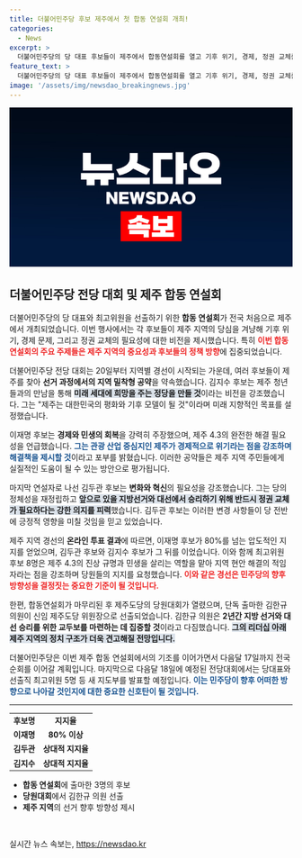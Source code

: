 ```yaml
---
title: 더불어민주당 후보 제주에서 첫 합동 연설회 개최!
categories:
  - News
excerpt: >
  더불어민주당의 당 대표 후보들이 제주에서 합동연설회를 열고 기후 위기, 경제, 정권 교체를 강조했습니다. 이재명 후보가 80%의 지지를 얻으며 선두로 나서는 등, 제주가 정치의 새로운 중심지로 떠오르고 있습니다.
feature_text: >
  더불어민주당의 당 대표 후보들이 제주에서 합동연설회를 열고 기후 위기, 경제, 정권 교체를 강조했습니다. 이재명 후보가 80%의 지지를 얻으며 선두로 나서는 등, 제주가 정치의 새로운 중심지로 떠오르고 있습니다.
image: '/assets/img/newsdao_breakingnews.jpg'
---
```


<p><img src="/assets/img/newsdao_breakingnews.jpg" alt="cryptoinkorea 속보" /></p>

<h2 data-ke-size="size26">더불어민주당 전당 대회 및 제주 합동 연설회</h2>

<p data-ke-size="size16">더불어민주당의 당 대표와 최고위원을 선출하기 위한 <b>합동 연설회</b>가 전국 처음으로 제주에서 개최되었습니다. 이번 행사에서는 각 후보들이 제주 지역의 당심을 겨냥해 기후 위기, 경제 문제, 그리고 정권 교체의 필요성에 대한 비전을 제시했습니다. 특히 <b><span style="color: #ee2323;">이번 합동 연설회의 주요 주제들은 제주 지역의 중요성과 후보들의 정책 방향</span></b>에 집중되었습니다.</p>

<p data-ke-size="size16">더불어민주당 전당 대회는 20일부터 지역별 경선이 시작되는 가운데, 여러 후보들이 제주를 찾아 <b>선거 과정에서의 지역 밀착형 공약</b>을 약속했습니다. 김지수 후보는 제주 청년들과의 만남을 통해 <b><span style="background-color: #21538527;">미래 세대에 희망을 주는 정당을 만들 것</span></b>이라는 비전을 강조했습니다. 그는 "제주는 대한민국의 평화와 기후 모델이 될 것"이라며 미래 지향적인 목표를 설정했습니다.</p>

<p data-ke-size="size16">이재명 후보는 <b>경제와 민생의 회복</b>을 강력히 주장했으며, 제주 4.3의 완전한 해결 필요성을 언급했습니다. <b><span style="color: #1a5490;">그는 관광 산업 중심지인 제주가 경제적으로 위기라는 점을 강조하며 해결책을 제시할 것</span></b>이라고 포부를 밝혔습니다. 이러한 공약들은 제주 지역 주민들에게 실질적인 도움이 될 수 있는 방안으로 평가됩니다.</p>

<p data-ke-size="size16">마지막 연설자로 나선 김두관 후보는 <b>변화와 혁신</b>의 필요성을 강조했습니다. 그는 당의 정체성을 재정립하고 <b><span style="background-color: #21538527;">앞으로 있을 지방선거와 대선에서 승리하기 위해 반드시 정권 교체가 필요하다는 강한 의지를 피력</span></b>했습니다. 김두관 후보는 이러한 변경 사항들이 당 전반에 긍정적 영향을 미칠 것임을 믿고 있었습니다.</p>

<p data-ke-size="size16">제주 지역 경선의 <b>온라인 투표 결과</b>에 따르면, 이재명 후보가 80%를 넘는 압도적인 지지를 얻었으며, 김두관 후보와 김지수 후보가 그 뒤를 이었습니다. 이와 함께 최고위원 후보 8명은 제주 4.3의 진상 규명과 민생을 살리는 역할을 맡아 지역 현안 해결의 적임자라는 점을 강조하며 당원들의 지지를 요청했습니다. <b><span style="color: #ee2323;">이와 같은 경선은 민주당의 향후 방향성을 결정짓는 중요한 기준이 될 것입니다.</span></b></p>

<p data-ke-size="size16">한편, 합동연설회가 마무리된 후 제주도당의 당원대회가 열렸으며, 단독 출마한 김한규 의원이 신임 제주도당 위원장으로 선출되었습니다. 김한규 의원은 <b>2년간 지방 선거와 대선 승리를 위한 교두보를 마련하는 데 집중할 것</b>이라고 다짐했습니다. <b><span style="background-color: #21538527;">그의 리더십 아래 제주 지역의 정치 구조가 더욱 견고해질 전망입니다.</span></b></p>

<p data-ke-size="size16">더불어민주당은 이번 제주 합동 연설회에서의 기조를 이어가면서 다음달 17일까지 전국 순회를 이어갈 계획입니다. 마지막으로 다음달 18일에 예정된 전당대회에서는 당대표와 선출직 최고위원 5명 등 새 지도부를 발표할 예정입니다. <b><span style="color: #1a5490;">이는 민주당이 향후 어떠한 방향으로 나아갈 것인지에 대한 중요한 신호탄이 될 것입니다.</span></b></p>

<hr />

<table style="width: 100%; border-collapse: collapse;">
    <tr>
        <td style="text-align: center; height: 17px;"><b>후보명</b></td>
        <td style="text-align: center; height: 17px;"><b>지지율</b></td>
    </tr>
    <tr>
        <td style="text-align: center; height: 17px;"><b>이재명</b></td>
        <td style="text-align: center; height: 17px;"><b>80% 이상</b></td>
    </tr>
    <tr>
        <td style="text-align: center; height: 17px;"><b>김두관</b></td>
        <td style="text-align: center; height: 17px;"><b>상대적 지지율</b></td>
    </tr>
    <tr>
        <td style="text-align: center; height: 17px;"><b>김지수</b></td>
        <td style="text-align: center; height: 17px;"><b>상대적 지지율</b></td>
    </tr>
</table>

<ul>
    <li><b>합동 연설회</b>에 출마한 3명의 후보</li>
    <li><b>당원대회</b>에서 김한규 의원 선출</li>
    <li><b>제주 지역</b>의 선거 향후 방향성 제시</li>
</ul>

<p data-ke-size="size16">&nbsp;</p>
실시간 뉴스 속보는, <a href="https://newsdao.kr" rel="dofollow">https://newsdao.kr</a>


